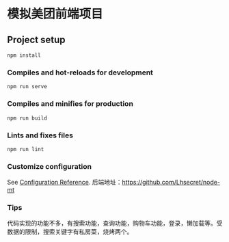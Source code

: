 # 模拟美团前端项目

## Project setup
```
npm install
```

### Compiles and hot-reloads for development
```
npm run serve
```

### Compiles and minifies for production
```
npm run build
```

### Lints and fixes files
```
npm run lint
```

### Customize configuration
See [Configuration Reference](https://cli.vuejs.org/config/).
后端地址：https://github.com/Lhsecret/node-mt

### Tips
代码实现的功能不多，有搜索功能，查询功能，购物车功能，登录，懒加载等。受数据的限制，搜索关键字有私房菜，烧烤两个。
